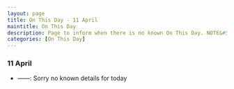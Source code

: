 ```yaml
---
layout: page
title: On This Day - 11 April
maintitle: On This Day
description: Page to inform when there is no known On This Day. NOTE&#58; There may still be comments.
categories: [On This Day]
---
```


### 11 April
* ——: Sorry no known details for today

